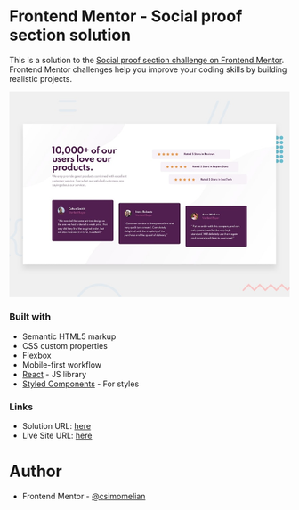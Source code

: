 # Frontend Mentor - Social proof section solution

This is a solution to the [Social proof section challenge on Frontend Mentor](https://www.frontendmentor.io/challenges/social-proof-section-6e0qTv_bA). Frontend Mentor challenges help you improve your coding skills by building realistic projects.

![Design preview for the Single price grid component coding challenge](./public/design/desktop-preview.jpg)


### Built with

- Semantic HTML5 markup
- CSS custom properties
- Flexbox
- Mobile-first workflow
- [React](https://reactjs.org/) - JS library
- [Styled Components](https://styled-components.com/) - For styles

### Links

- Solution URL: [here](ttps://www.frontendmentor.io/challenges/social-proof-section-6e0qTv_bA)
- Live Site URL: [here](https://csimomelian.github.io/social-proof-section/)


# Author

- Frontend Mentor - [@csimomelian](https://www.frontendmentor.io/profile/csimomelian)
